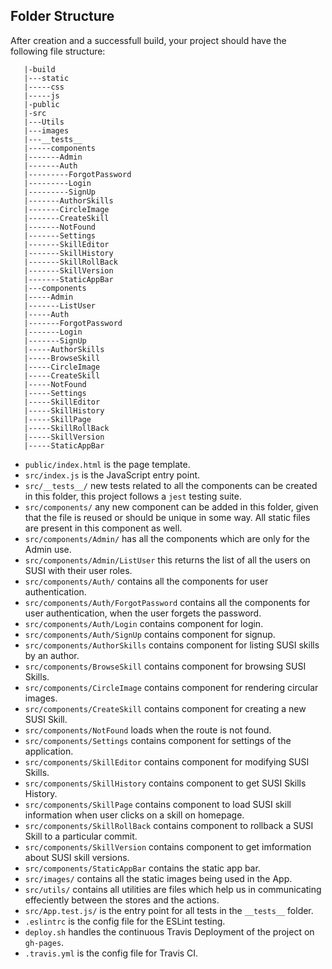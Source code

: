 ## Folder Structure

After creation and a successfull build, your project should have the following file structure:

```
   |-build
   |---static
   |-----css
   |-----js
   |-public
   |-src
   |---Utils
   |---images
   |---__tests__
   |-----components
   |-------Admin
   |-------Auth
   |---------ForgotPassword
   |---------Login
   |---------SignUp
   |-------AuthorSkills
   |-------CircleImage
   |-------CreateSkill
   |-------NotFound
   |-------Settings
   |-------SkillEditor
   |-------SkillHistory
   |-------SkillRollBack
   |-------SkillVersion
   |-------StaticAppBar
   |---components
   |-----Admin
   |-------ListUser
   |-----Auth
   |-------ForgotPassword
   |-------Login
   |-------SignUp
   |-----AuthorSkills
   |-----BrowseSkill
   |-----CircleImage
   |-----CreateSkill
   |-----NotFound
   |-----Settings
   |-----SkillEditor
   |-----SkillHistory
   |-----SkillPage
   |-----SkillRollBack
   |-----SkillVersion
   |-----StaticAppBar
```

* `public/index.html` is the page template.
* `src/index.js` is the JavaScript entry point.
* `src/__tests__/` new tests related to all the components can be created in this folder, this project follows a `jest` testing suite.
* `src/components/` any new component can be added in this folder, given that the file is reused or should be unique in some way. All static files are present in this component as well.
* `src/components/Admin/` has all the components which are only for the Admin use. 
* `src/components/Admin/ListUser` this returns the list of all the users on SUSI with their user roles. 
* `src/components/Auth/` contains all the components for user authentication. 
* `src/components/Auth/ForgotPassword` contains all the components for user authentication, when the user forgets the password. 
* `src/components/Auth/Login` contains component for login. 
* `src/components/Auth/SignUp` contains component for signup. 
* `src/components/AuthorSkills` contains component for listing SUSI skills by an author. 
* `src/components/BrowseSkill` contains component for browsing SUSI Skills. 
* `src/components/CircleImage` contains component for rendering circular images. 
* `src/components/CreateSkill` contains component for creating a new SUSI Skill. 
* `src/components/NotFound` loads when the route is not found. 
* `src/components/Settings` contains component for settings of the application. 
* `src/components/SkillEditor` contains component for modifying SUSI Skills. 
* `src/components/SkillHistory` contains component to get SUSI Skills History. 
* `src/components/SkillPage` contains component to load SUSI skill information when user clicks on a skill on homepage. 
* `src/components/SkillRollBack` contains component to rollback a SUSI Skill to a particular commit. 
* `src/components/SkillVersion` contains component to get imformation about SUSI skill versions. 
* `src/components/StaticAppBar` contains the static app bar. 
* `src/images/` contains all the static images being used in the App.
* `src/utils/` contains all utilities are files which help us in communicating effeciently between the stores and the actions.
* `src/App.test.js/` is the entry point for all tests in the `__tests__` folder.
* `.eslintrc` is the config file for the ESLint testing.
* `deploy.sh` handles the continuous Travis Deployment of the project on `gh-pages`.
* `.travis.yml` is the config file for Travis CI.
